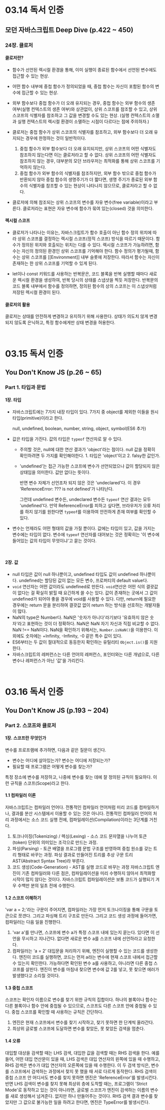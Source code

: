 # 03.14 독서 인증

## 모던 자바스크립트 Deep Dive (p.422 ~ 450)

### 24장. 클로저

#### 클로저란?

- 함수가 선언된 렉시컬 환경을 통해, 이미 실행이 종료된 함수에서 선언된 변수에도 접근할 수 있는 현상.
- 어떤 함수 내부에 중첩 함수가 정의되었을 때, 중첩 함수는 자신이 포함된 함수의 변수에 접근할 수 있는 현상.
- 외부 함수보다 중첩 함수가 더 오래 유지되는 경우, 중첩 함수는 외부 함수의 생존 여부(실행 컨텍스트의 생존 여부)와 상관없이, 상위 스코프를 참조할 수 있고, 상위 스코프의 식별자를 참조하고 그 값을 변경할 수도 있는 현상. (실행 컨텍스트의 소멸과 실행 컨텍스트의 렉시컬 환경이 소멸하는 시점이 다르다는 점에 주의하자.)

- 클로저는 중첩 함수가 상위 스코프의 식별자를 참조하고, 외부 함수보다 더 오래 유지되는 경우에 한정하는 것이 일반적이다.

  1. 중첩 함수가 외부 함수보다 더 오래 유지되지만, 상위 스코프의 어떤 식별자도 참조하지 않는다면 이는 클로저라고 할 수 없다.
     상위 스코프의 어떤 식별자도 참조하지 않는 경우, 대부분의 모던 브라우저는 최적화를 통해 상위 스코프를 기억하지 않는다.
  2. 중첩 함수가 외부 함수의 식별자를 참조하지만, 외부 함수 밖으로 중첩 함수가 반환되지 않아 중첩 함수의 생명주기가 더 짧다면, 생명 주기가 종료된 외부 함수의 식별자를 참조할 수 있는 현상이 나타나지 않으므로, 클로저라고 할 수 없다.

- 클로저에 의해 참조되는 상위 스코프의 변수를 자유 변수(free variable)이라고 부른다. 클로저라는 표현은 자유 변수에 함수가 묶여 있는(closed) 것을 의미한다.

#### 렉시컬 스코프

- 클로저가 나타나는 이유는, 자바스크립트가 함수 호출이 아닌 함수 정의 위치에 따라 상위 스코프를 결정하는 렉시컬 스코프(정적 스코프) 방식을 따르기 때문이다.
  함수가 정의된 위치와 호출되는 위치는 다를 수 있다. 렉시컬 스코프가 가능하려면, 함수는 자신의 정의된 환경인 상위 스코프를 기억해야 한다.
  함수 정의가 평가될때, 함수는 상위 스코프를 [[Environment]] 내부 슬롯에 저장한다. 따라서 함수는 자신이 존재하는 한 상위 스코프를 기억할 수 있게 된다.

- let이나 const 키워드를 사용하는 반복문은, 코드 블록을 반복 실행할 때마다 새로운 렉시컬 환경을 생성하여, 반복 당시의 상태를 스냅샷을 찍듯 저장한다. 반복문의 코드 블록 내부에서 함수를 정의하면, 정의된 함수의 상의 스코프는 이 스냅샷처럼 저장된 렉시컬 환경이 된다.

#### 클로저의 활용

클로저는 상태를 안전하게 변경하고 유지하기 위해 사용한다. 상태가 의도치 않게 변경되지 않도록 은닉하고, 특정 함수에게만 상태 변경을 허용한다.

<br />

# 03.15 독서 인증

## You Don't Know JS (p.26 ~ 65)

### Part 1. 타입과 문법

#### 1장. 타입

- 자바스크립트에는 7가지 내장 타입이 있다. 7가지 중 object를 제외한 이들을 원시 타입(primitive)이라고 한다.

  null, undefined, boolean, number, string, object, symbol(ES6 추가)

- 값은 타입을 가진다. 값의 타입은 `typeof` 연산자로 알 수 있다.

  - 주의할 것은, null에 대한 연산 결과가 'object'라는 점이다. null 값을 정확히 확인하려면 두 가지를 확인해야한다. 1. 타입은 'object'이고 2. falsy한 값인가.

  - 'undefined'는 접근 가능한 스코프에 변수가 선언되었으나 값이 할당되지 않은 상태임을 의미한다. 값만 없다는 뜻이다.

    반면 변수 자체가 선언조차 되지 않은 것은 'undeclared'다. 이 경우 'ReferenceError: ??? is not defined'가 나타난다.

    그런데 undefined 변수든, undeclared 변수든 `typeof` 연산 결과는 모두 'undefined'다. 만약 ReferenceError를 피하고 싶다면, 브라우저가 오류 처리를 하지 않기를 원한다면 `typeof`를 이용하여 안전하게 존재 여부를 확인할 수 있다.

- 변수는 언제라도 어떤 형태의 값을 가질 뿐이다. 값에는 타입이 있고, 값을 가지는 변수에는 타입이 없다. 변수에 `typeof` 연산자를 대어보는 것은 정확히는 '이 변수에 들어있는 값의 타입이 무엇이냐'고 묻는 것이다.

<br />

#### 2장. 값

- null 타입은 값이 null 하나뿐이고, undefined 타입도 값이 undefined 하나뿐이다. undefined는 할당된 값이 없는 모든 변수, 프로퍼티의 default value다.
- `void` 연산자는 어떤 값이라도 undefined로 만든다. `void`연산은 어떤 식의 결괏값이 없다는 걸 확실히 밝힐 때 요긴하게 쓸 수는 있다. 값이 존재하는 곳에서 그 값이 undefined가 되어야 좋을 경우에 void를 사용할 수 있다. 다만, return에 필요한 경우에는 return 문을 분리하여 결괏값 없이 return 하는 방식을 선호하는 개발자들이 많다.
- NaN의 type은 Number다. NaN은 '숫자가 아니다'라기보다 '유효하지 않은 숫자'라고 표현하는 것이 더 정확하다. NaN은 NaN 자기 자신과 직접 비교할 수 없다. NaN !== NaN이다. NaN을 확인하기 위해서는, `Number.isNaN()`을 이용한다. 이 외에도 숫자에는 +Infinity, -Infinity, -0 같은 특수 값이 있다.
- ES6부터는 두 값이 절대적으로 동등한지 확인하는 유틸리티 `Object.is()`를 지원한다.
- 자바스크립트의 레퍼런스는 다른 언어의 레퍼런스, 포인터와는 다른 개념으로, 다른 변수나 레퍼런스가 아닌 '값'을 가리킨다.

<br />

# 03.16 독서 인증

## You Don't Know JS (p.193 ~ 204)

### Part 2. 스코프와 클로저

#### 1장. 스코프란 무엇인가

변수를 프로프램에 추가하면, 다음과 같은 질문이 생긴다.

- 변수는 어디에 살아있는가? 변수는 어디에 저장되는가?
- 필요할 때 프로그램은 어떻게 변수를 찾는가?

특정 장소에 변수를 저장하고, 나중에 변수를 찾는 데에 잘 정의된 규칙이 필요하다. 이런 규칙을 스코프(Scope)라고 한다.

#### 1.1 컴파일러 이론

자바스크립트는 컴파일러 언어다. 전통적인 컴파일러 언어처럼 미리 코드를 컴파일하거나, 결과를 분산 시스템에서 이용할 수 있는 것은 아니다. 전통적인 컴파일러 언어의 처리 과정에서는 소스 코드 실행 전에, 컴파일레이션(Compilation)이라는 3단계를 거친다.

1. 토크나이징(Tokenizing) / 렉싱(Lexing) - 소스 코드 문자열을 나누어 토큰(token) 단위의 의미있는 조각으로 만드는 과정.
2. 파싱(Parsing) - 토큰 배열을 프로그램 문법 구조를 반영하여 중첩 원소를 갖는 트리 형태로 바꾸는 과정. 파싱 결과로 만들어진 트리를 추상 구문 트리 AST(Abstract Syntax Tree)라 부른다.
3. 코드 생성(Code-Generation) - AST를 실행 코드로 바꾸는 과정
   자바스크립트 엔진이 기존 컴파일러와 다른 점은, 컴파일레이션을 미리 수행하지 않아서 최적화할 시작이 많지 않다는 것이다. 자바스크립트 컴파일레이션은 보통 코드가 실행되기 겨우 수백만 분의 일초 전에 수행한다.

#### 1.2 스코프 이해하기

'var a = 2;'라는 구문이 주어지면, 컴파일러는 가장 먼저 토크나이징을 통해 구문을 토큰으로 쪼갠다. 그리고 파싱해 트리 구조로 만든다.
그리고 코드 생성 과정에 들어가면, 컴파일러는 다음 일을 진행한다.

1. 'var a'를 만나면, 스코프에 변수 a가 특정 스코프 내에 있는지 묻는다. 있다면 이 선언을 무시하고 지나간다. 없다면 새로운 변수 a를 스코프 내에 선언하라고 요청한다.
2. 컴파일러는 'a = 2' 대입문을 처리하기 위해, 엔진이 실행할 수 있는 코드를 생성한다. 엔진이 코드를 실행하면, 코드는 먼저 a라는 변수에 현재 스코프 내에서 접근할 수 있는지 확인한다. 가능하다면 확인된 변수 a를 사용하고, 아니라면 다른 중첩 스코프를 살핀다. 엔진이 변수를 마침내 찾으면 변수에 값 2를 넣고, 못 찾으면 에러가 발생했다고 소리칠 것이다.

#### 1.3 중첩 스코프

스코프는 확인자 이름으로 변수를 찾기 위한 규칙의 집합이다. 하나의 블록이나 함수는 다른 블록이나 함수 안에 중첩될 수 있으므로, 스코프도 다른 스코프 안에 중첩될 수 있다. 중첩 스코프를 확인할 때 사용하는 규칙은 간단하다.

1. 엔진은 현재 스코프에서 변수를 찾기 시작하고, 찾기 못하면 한 단계씩 올라간다.
2. 최상위 글로벌 스코프에 도달하면 변수를 찾았든, 못 찾았든 검색을 멈춘다.

#### 1.4 오류

대입할 대상을 검색할 때는 LHS 검색, 대입한 값을 검색할 때는 RHS 검색을 한다. 예를 들어, 어떤 대입 연산문이 있을 때, LHS 검색은 대입 연산자의 왼쪽에 있을 때 수행하고, RHS 검색은 변수가 대입 연산자의 오른쪽에 있을 때 수행한다. 이 두 검색 방식은, 변수를 스코프에서 검색하는 과정에서 찾지 못 했을 때 서로 다르게 동작한다. RHS 검색이 중첩 스코프 안 어디서도 변수를 찾지 못하면 엔진은 'ReferenceError'를 발생시킨다. 반면 LHS 검색이 변수를 찾지 못해 최상위 층에 도착할 때는, 프로그램이 'Strict Mode'로 동작하고 있는 것이 아니라면, 글로벌 스코프가 엔진이 검색하는 이름의 변수를 새로 생성해서 넘겨준다. 없지만 하나 만들어주는 것이다. RHS 검색 결과 변수를 찾았지만 그 값으로 불가능한 일을 하려고 한다면, 엔진은 TypeError를 발생시킨다.

<br />
